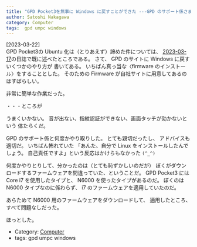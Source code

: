 ```yaml
---
title: "GPD Pocket3を無事に Windows に戻すことができた ---GPD のサポート係さま、優秀でした"
author: Satoshi Nakagawa
category: Computer
tags:  gpd umpc windows
---
```


[2023-03-22]  
 GPD Pocket3の Ubuntu 化は（とりあえず）諦めた件については、
[2023-03-17](http://www.merapano.net/~satoshi/private/diary/2023-03-17.html)の日誌で既に述べたところである。
さて、
GPD のサイトに Windows に戻すいくつかのやり方が
書いてある。
いちばん真っ当な〈firmware のインストール〉をすることとした。
そのための Firmware が自社サイトに用意してあるのはすばらしい。

 非常に簡単な作業だった。

 ・・・ところが

 うまくいかない。
音が出ない、指紋認証ができない、画面タッチが効かないという
体たらくだ。

 GPD のサポート係と何度かやり取りした。
とても親切だったし、
アドバイスも適切だ。
いちばん怖れていた
「あんた、自分で Linux をインストールしたんでしょう。
自己責任ですよ」という反応はかけらもなかった `(^_^)`

 何度かやりとりして、分かったのは（とても恥ずかしいのだが）
ぼくがダウンロードするファームウェアを間違っていた、ということだ。
GPD Pocket3 には Core i7 を使用したタイプと、
N6000 を使ったタイプがあるのだ。
ぼくのは N6000 タイプなのに係わらず、
i7 のファームウェアを適用していたのだ。

 あらためて N6000 用のファームウェアをダウンロードして、
適用したところ、
すべて問題なしだった。

 ほっとした。

- Category: [Computer](/categories.html#Computer)
- tags:  gpd umpc windows
